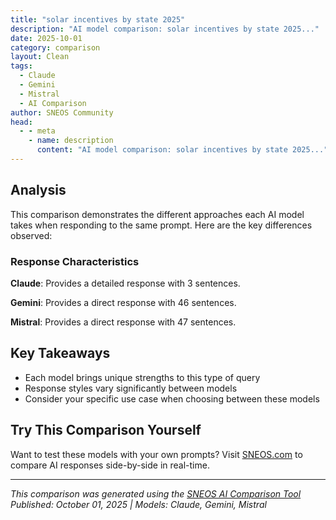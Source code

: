 ```yaml
---
title: "solar incentives by state 2025"
description: "AI model comparison: solar incentives by state 2025..."
date: 2025-10-01
category: comparison
layout: Clean
tags:
  - Claude
  - Gemini
  - Mistral
  - AI Comparison
author: SNEOS Community
head:
  - - meta
    - name: description
      content: "AI model comparison: solar incentives by state 2025..."
---
```


<ChatComparison
  title="solar incentives by state 2025"
  prompt="solar incentives by state 2025"
  :responses='{
    "Claude": "Here\u0027s an overview of major solar incentives by state for 2025. Note that incentive programs can change frequently, so always verify current details with state agencies and utilities:\n\n## States with Strong Solar Incentives\n\n**California**\n- Net metering (NEM 3.0 for new installations)\n- Self-Generation Incentive Program (SGIP) for battery storage\n- Property tax exemption for solar systems\n- Various utility rebates\n\n**New York**\n- NY-Sun incentive program\n- Net metering\n- Property tax exemption (20 years)\n- Accelerated depreciation for businesses\n\n**Massachusetts**\n- SMART program (Solar Massachusetts Renewable Target)\n- Net metering\n- Property tax exemption\n- Sales tax exemption\n\n**New Jersey**\n- Successor Solar Incentive (SuSI) program\n- Net metering\n- Property tax exemption\n- Sales tax exemption\n\n**Connecticut**\n- Residential Solar Investment Program (RSIP)\n- Net metering\n- Property tax exemption\n\n## Federal Incentives (Available Nationwide)\n- 30% Federal Solar Investment Tax Credit (ITC) through 2032\n- USDA Rural Energy for America Program (REAP)\n\n## Key Considerations\n- Many states offer net metering policies\n- Utility-specific rebates vary significantly\n- Some programs have caps or may end when funding is exhausted\n- Installation requirements and eligibility criteria vary\n\nWould you like detailed information about specific states or types of incentives?",
    "Gemini": "It\u0027s tough to give a definitive list of solar incentives by state for 2025 right now. Solar incentives are constantly changing, and predicting what will be in place that far in advance is challenging. The best way to find out the most up-to-date information is to wait until 2025 and consult sources that are updated regularly. \n\nHowever, I can give you an overview of the *types* of incentives that are commonly available and some sources to monitor as we get closer to 2025.\n\n**Common Types of Solar Incentives:**\n\n*   **Federal Tax Credit (Investment Tax Credit - ITC):**  This is a federal incentive that significantly reduces the upfront cost of solar. As of now (late 2023), the ITC is at 30% for systems placed in service through 2032. It then decreases to 26% for systems placed in service in 2033 and 22% for systems placed in service in 2034. It\u0027s always possible that this could change with new legislation.\n*   **State Tax Credits:**  Many states offer their own tax credits in addition to the federal ITC. The amount and eligibility requirements vary greatly.\n*   **Rebates:**  These are direct cash payments or discounts offered by state governments, utilities, or other organizations.\n*   **Net Metering:** This allows homeowners to receive credit on their electricity bill for excess solar energy they send back to the grid. The rules and rates for net metering vary widely by state and utility. Some states are moving towards \u0022net billing\u0022 or \u0022value of solar\u0022 tariffs, which may calculate the value of exported energy differently.\n*   **Property Tax Exemptions:**  Some states exempt solar energy systems from property taxes, preventing your property tax bill from increasing due to the added value of the solar panels.\n*   **Sales Tax Exemptions:**  Similar to property tax exemptions, these exempt solar energy systems from sales tax.\n*   **Solar Renewable Energy Certificates (SRECs):** In some states with Renewable Portfolio Standards (RPS), homeowners can earn SRECs for the electricity their solar panels generate. These SRECs can then be sold on the market.\n*   **Grants:** Some states or local governments offer grants for solar installations, particularly for low-income households or specific types of projects.\n*   **Loan Programs:** States may offer low-interest loan programs to help homeowners finance solar installations.\n\n**Where to Find Information Closer to 2025:**\n\n*   **DSIRE (Database of State Incentives for Renewables \u0026 Efficiency):** This is the most comprehensive and reliable source for information on state and federal solar incentives. It\u0027s constantly updated.\n    *   Website: [https://www.dsireusa.org/](https://www.dsireusa.org/)\n*   **Energy Sage:** This website provides information on solar energy and allows you to get quotes from local installers. They often have summaries of incentives by state.\n    *   Website: [https://www.energysage.com/](https://www.energysage.com/)\n*   **Solar Energy Industries Association (SEIA):**  SEIA is the leading trade association for the solar industry. Their website has information on solar policy and state-specific data.\n    *   Website: [https://www.seia.org/](https://www.seia.org/)\n*   **Your State\u0027s Energy Office or Public Utility Commission:**  These government agencies will have the most up-to-date information on state-specific incentives and regulations.\n*   **Local Solar Installers:**  Reputable solar installers will be knowledgeable about the incentives available in your area.\n\n**Important Considerations:**\n\n*   **Incentive Availability:**  Incentives can be limited in funding and may expire, so it\u0027s important to apply for them as soon as possible.\n*   **Eligibility Requirements:**  Each incentive will have specific eligibility requirements, such as income limits, system size restrictions, or equipment certifications.\n*   **Professional Advice:**  Consult with a qualified solar installer or financial advisor to determine which incentives are best suited for your situation.\n\n**In summary:** Check DSIRE, Energy Sage, SEIA, and your state\u0027s energy office closer to 2025 for the most accurate information. The specifics will depend on the evolving policy landscape. Good luck!\n",
    "Mistral": "As of my last update in October 2023, specific solar incentives for the year 2025 can vary significantly by state. While I can provide a general overview of common incentives, it\u0027s important to check the most current information from state government websites, utility companies, or renewable energy organizations for the latest details. Here are some common types of solar incentives that might be available in various states:\n\n### Federal Incentives\n1. **Federal Solar Tax Credit (ITC)**: This credit allows you to deduct a portion of your solar costs from your federal taxes. As of 2023, the ITC is 30% for residential and commercial solar systems.\n\n### State-Specific Incentives\n1. **California**\n   - **California Solar Initiative (CSI)**: Provides rebates for solar installations.\n   - **Self-Generation Incentive Program (SGIP)**: Offers rebates for energy storage systems.\n\n2. **New York**\n   - **NY-Sun Incentive Program**: Provides rebates for residential and commercial solar installations.\n   - **Solar Tax Credit**: Offers a state tax credit of up to $5,000 for residential solar systems.\n\n3. **Massachusetts**\n   - **Solar Massachusetts Renewable Target (SMART) Program**: Provides incentives for solar installations.\n   - **Massachusetts Solar Loan Program**: Offers low-interest loans for solar installations.\n\n4. **Texas**\n   - **Property Tax Exemption**: Solar systems are exempt from property taxes.\n   - **Sales Tax Exemption**: Solar equipment is exempt from sales tax.\n\n5. **Florida**\n   - **Property Tax Exemption**: Solar systems are exempt from property taxes.\n   - **Sales Tax Exemption**: Solar equipment is exempt from sales tax.\n\n6. **Colorado**\n   - **Renewable Energy Standard**: Requires utilities to generate a certain percentage of their electricity from renewable sources.\n   - **Solar Rebates**: Various utilities offer rebates for solar installations.\n\n7. **Arizona**\n   - **Solar Equipment Sales Tax Exemption**: Solar equipment is exempt from sales tax.\n   - **Property Tax Exemption**: Solar systems are exempt from property taxes.\n\n8. **New Jersey**\n   - **Solar Renewable Energy Certificates (SRECs)**: Allows solar system owners to earn credits for the electricity they produce.\n   - **Solar Tax Credit**: Offers a state tax credit for residential solar systems.\n\n9. **North Carolina**\n   - **Duke Energy Solar Rebate Program**: Offers rebates for residential and commercial solar installations.\n   - **Property Tax Exemption**: Solar systems are exempt from property taxes.\n\n10. **Washington**\n    - **Renewable Energy System Cost Recovery Incentive Payment Program**: Provides incentives for solar installations.\n    - **Sales Tax Exemption**: Solar equipment is exempt from sales tax.\n\n### Utility-Specific Incentives\nMany utility companies offer their own rebates and incentives for solar installations. These can include:\n- **Rebates**: Direct cash payments for installing solar.\n- **Net Metering**: Allows solar system owners to sell excess electricity back to the grid.\n- **Feed-in Tariffs**: Guaranteed payments for the electricity produced by solar systems.\n\n### Local Incentives\nSome cities and counties offer additional incentives, such as:\n- **Property Tax Exemptions**: Exempting the value of solar systems from property taxes.\n- **Permitting Fee Waivers**: Waiving or reducing fees for solar permits.\n\n### Financing Options\n- **Low-Interest Loans**: Many states offer low-interest loans specifically for solar installations.\n- **Power Purchase Agreements (PPAs)**: Allows homeowners to install solar systems with little to no upfront cost.\n\n### Checking for Updates\nFor the most accurate and up-to-date information, consider checking the following resources:\n- **Database of State Incentives for Renewables \u0026 Efficiency (DSIRE)**: A comprehensive source of information on state, local, utility, and federal incentives and policies that promote renewable energy and energy efficiency.\n- **State Government Websites**: Many states have dedicated websites for energy programs and incentives.\n- **Utility Company Websites**: Utilities often list their own rebates and incentives.\n\nAlways consult with a local solar installer or energy consultant for the most current and specific information tailored to your location and situation."
  }'
  published-date="17:25"
/>

## Analysis

This comparison demonstrates the different approaches each AI model takes when responding to the same prompt. Here are the key differences observed:

### Response Characteristics

**Claude**: Provides a detailed response with 3 sentences. 

**Gemini**: Provides a direct response with 46 sentences. 

**Mistral**: Provides a direct response with 47 sentences. 

## Key Takeaways

- Each model brings unique strengths to this type of query
- Response styles vary significantly between models
- Consider your specific use case when choosing between these models

## Try This Comparison Yourself

Want to test these models with your own prompts? Visit [SNEOS.com](https://sneos.com) to compare AI responses side-by-side in real-time.

---

*This comparison was generated using the [SNEOS AI Comparison Tool](https://sneos.com)*
*Published: October 01, 2025 | Models: Claude, Gemini, Mistral*
